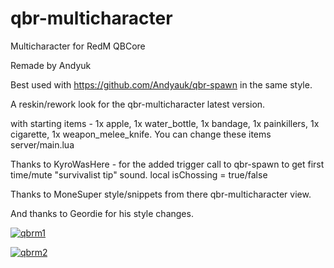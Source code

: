 # qbr-multicharacter
Multicharacter for RedM QBCore

Remade by Andyuk

Best used with https://github.com/Andyauk/qbr-spawn in the same style.


A reskin/rework look for the qbr-multicharacter latest version.

with starting items - 1x apple, 1x water_bottle, 1x bandage, 1x painkillers, 1x cigarette, 1x weapon_melee_knife.
You can change these items server/main.lua

Thanks to KyroWasHere - for the added trigger call to qbr-spawn to get first time/mute "survivalist tip" sound.
local isChossing = true/false

Thanks to MoneSuper style/snippets from there qbr-multicharacter view.

And thanks to Geordie for his style changes.



<a href="https://ibb.co/F53s0Tx"><img src="https://i.ibb.co/n7m3nJg/qbrm1.jpg" alt="qbrm1" border="0"></a>


<a href="https://ibb.co/mScgsY3"><img src="https://i.ibb.co/1bmjVpk/qbrm2.jpg" alt="qbrm2" border="0"></a>
